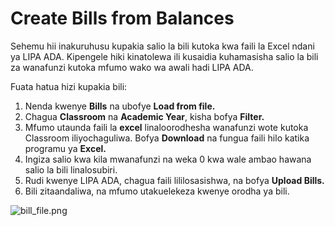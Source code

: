 # Create Bills from Balances

Sehemu hii inakuruhusu kupakia salio la bili kutoka kwa faili la Excel ndani ya LIPA ADA. Kipengele hiki kinatolewa ili kusaidia kuhamasisha salio la bili za wanafunzi kutoka mfumo wako wa awali hadi LIPA ADA.

Fuata hatua hizi kupakia bili:

1. Nenda kwenye **Bills** na ubofye **Load from file.**
2. Chagua **Classroom** na **Academic Year**, kisha bofya **Filter.**
3. Mfumo utaunda faili la **excel** linaloorodhesha wanafunzi wote kutoka Classroom iliyochaguliwa. Bofya **Download** na fungua faili hilo katika programu ya **Excel.**
4. Ingiza salio kwa kila mwanafunzi na weka 0 kwa wale ambao hawana salio la bili linalosubiri.
5. Rudi kwenye LIPA ADA, chagua faili lililosasishwa, na bofya **Upload Bills.**
6. Bili zitaandaliwa, na mfumo utakuelekeza kwenye orodha ya bili.

![bill_file.png](bill_file.png)